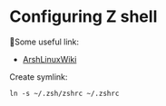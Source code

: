 # Configuring Z shell

:scroll:Some useful link:
* [ArshLinuxWiki](https://wiki.archlinux.org/title/zsh)

Create symlink:
```shell
ln -s ~/.zsh/zshrc ~/.zshrc
```


